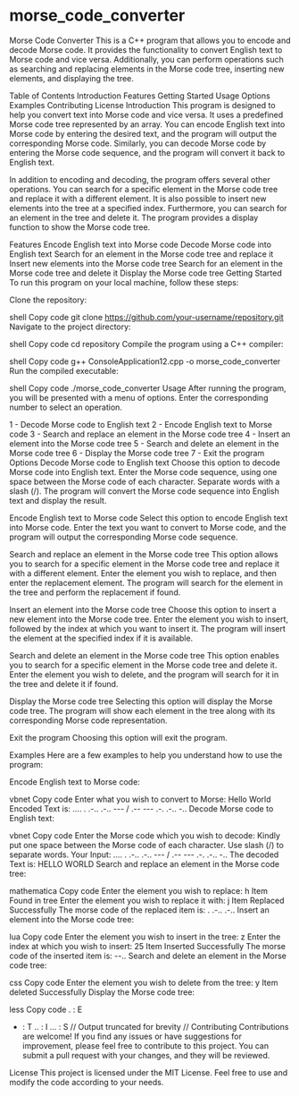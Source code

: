 # morse_code_converter
Morse Code Converter
This is a C++ program that allows you to encode and decode Morse code. It provides the functionality to convert English text to Morse code and vice versa. Additionally, you can perform operations such as searching and replacing elements in the Morse code tree, inserting new elements, and displaying the tree.

Table of Contents
Introduction
Features
Getting Started
Usage
Options
Examples
Contributing
License
Introduction
This program is designed to help you convert text into Morse code and vice versa. It uses a predefined Morse code tree represented by an array. You can encode English text into Morse code by entering the desired text, and the program will output the corresponding Morse code. Similarly, you can decode Morse code by entering the Morse code sequence, and the program will convert it back to English text.

In addition to encoding and decoding, the program offers several other operations. You can search for a specific element in the Morse code tree and replace it with a different element. It is also possible to insert new elements into the tree at a specified index. Furthermore, you can search for an element in the tree and delete it. The program provides a display function to show the Morse code tree.

Features
Encode English text into Morse code
Decode Morse code into English text
Search for an element in the Morse code tree and replace it
Insert new elements into the Morse code tree
Search for an element in the Morse code tree and delete it
Display the Morse code tree
Getting Started
To run this program on your local machine, follow these steps:

Clone the repository:

shell
Copy code
git clone https://github.com/your-username/repository.git
Navigate to the project directory:

shell
Copy code
cd repository
Compile the program using a C++ compiler:

shell
Copy code
g++ ConsoleApplication12.cpp -o morse_code_converter
Run the compiled executable:

shell
Copy code
./morse_code_converter
Usage
After running the program, you will be presented with a menu of options. Enter the corresponding number to select an operation.

1 - Decode Morse code to English text
2 - Encode English text to Morse code
3 - Search and replace an element in the Morse code tree
4 - Insert an element into the Morse code tree
5 - Search and delete an element in the Morse code tree
6 - Display the Morse code tree
7 - Exit the program
Options
Decode Morse code to English text
Choose this option to decode Morse code into English text. Enter the Morse code sequence, using one space between the Morse code of each character. Separate words with a slash (/). The program will convert the Morse code sequence into English text and display the result.

Encode English text to Morse code
Select this option to encode English text into Morse code. Enter the text you want to convert to Morse code, and the program will output the corresponding Morse code sequence.

Search and replace an element in the Morse code tree
This option allows you to search for a specific element in the Morse code tree and replace it with a different element. Enter the element you wish to replace, and then enter the replacement element. The program will search for the element in the tree and perform the replacement if found.

Insert an element into the Morse code tree
Choose this option to insert a new element into the Morse code tree. Enter the element you wish to insert, followed by the index at which you want to insert it. The program will insert the element at the specified index if it is available.

Search and delete an element in the Morse code tree
This option enables you to search for a specific element in the Morse code tree and delete it. Enter the element you wish to delete, and the program will search for it in the tree and delete it if found.

Display the Morse code tree
Selecting this option will display the Morse code tree. The program will show each element in the tree along with its corresponding Morse code representation.

Exit the program
Choosing this option will exit the program.

Examples
Here are a few examples to help you understand how to use the program:

Encode English text to Morse code:

vbnet
Copy code
Enter what you wish to convert to Morse: Hello World
Encoded Text is: .... . .-.. .-.. --- / .-- --- .-. .-.. -..
Decode Morse code to English text:

vbnet
Copy code
Enter the Morse code which you wish to decode:
Kindly put one space between the Morse code of each character.
Use slash (/) to separate words.
Your Input: .... . .-.. .-.. --- / .-- --- .-. .-.. -..
The decoded Text is: HELLO WORLD
Search and replace an element in the Morse code tree:

mathematica
Copy code
Enter the element you wish to replace: h
Item Found in tree
Enter the element you wish to replace it with: j
Item Replaced Successfully
The morse code of the replaced item is: . .-.. .-..
Insert an element into the Morse code tree:

lua
Copy code
Enter the element you wish to insert in the tree: z
Enter the index at which you wish to insert: 25
Item Inserted Successfully
The morse code of the inserted item is: --..
Search and delete an element in the Morse code tree:

css
Copy code
Enter the element you wish to delete from the tree: y
Item deleted Successfully
Display the Morse code tree:

less
Copy code
. : E
- : T
.. : I
... : S
// Output truncated for brevity //
Contributing
Contributions are welcome! If you find any issues or have suggestions for improvement, please feel free to contribute to this project. You can submit a pull request with your changes, and they will be reviewed.

License
This project is licensed under the MIT License. Feel free to use and modify the code according to your needs.
